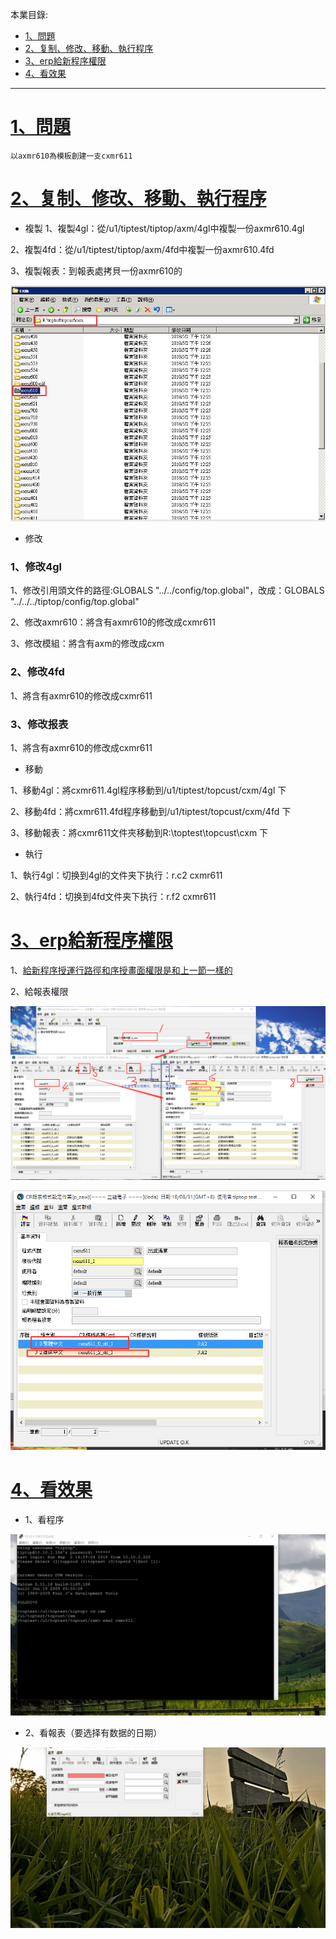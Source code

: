 本業目錄:
- [1、問題](#tiptop-01)
- [2、复制、修改、移動、執行程序](#tiptop-02)
- [3、erp給新程序權限](#tiptop-03)
- [4、看效果](#tiptop-04)

***

# <a name="tiptop-01" href="#" >1、問題</a>
```
以axmr610為模板創建一支cxmr611
```
# <a name="tiptop-02" href="#" >2、复制、修改、移動、執行程序</a>

- 複製
1、複製4gl：從/u1/tiptest/tiptop/axm/4gl中複製一份axmr610.4gl

2、複製4fd：從/u1/tiptest/tiptop/axm/4fd中複製一份axmr610.4fd

3、複製報表：到報表處拷貝一份axmr610的

![](image/6-1.png)

- 修改

### 1、修改4gl
1、修改引用頭文件的路徑:GLOBALS "../../config/top.global"，改成：GLOBALS "../../../tiptop/config/top.global"

2、修改axmr610：將含有axmr610的修改成cxmr611

3、修改模組：將含有axm的修改成cxm

### 2、修改4fd

1、將含有axmr610的修改成cxmr611

### 3、修改报表

1、將含有axmr610的修改成cxmr611

- 移動

1、移動4gl：將cxmr611.4gl程序移動到/u1/tiptest/topcust/cxm/4gl 下

2、移動4fd：將cxmr611.4fd程序移動到/u1/tiptest/topcust/cxm/4fd 下

3、移動報表：將cxmr611文件夾移動到R:\toptest\topcust\cxm 下

- 執行

1、執行4gl：切换到4gl的文件夹下执行：r.c2 cxmr611

2、執行4fd：切换到4fd文件夹下执行：r.f2 cxmr611

# <a name="tiptop-03" href="#" >3、erp給新程序權限</a>

1、[給新程序授運行路徑和序授畫面權限是和上一節一樣的](https://github.com/OurNotes/CCN/blob/master/6.%E5%90%8E%E5%8F%B0/4.Genero%20BDL/5.Genero%20BDL%E4%B9%8Btiptop%E5%AE%9E%E6%93%8D/5-Genero%20BDL%E4%B9%8B%E5%8F%AA%E6%94%B9%E7%A8%8B%E5%BA%8F.md#tiptop-04)

2、給報表權限

![](image/6-2.png)

![](image/6-3.png)

# <a name="tiptop-04" href="#" >4、看效果</a>

- 1、看程序

![](image/6-4.gif)

- 2、看報表（要选择有数据的日期）

![](image/6-5.gif)
